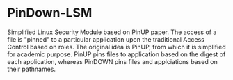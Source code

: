 # PinDown-LSM
Simplified Linux Security Module based on PinUP paper.
The access of a file is "pinned" to a particular application upon the traditional Access Control based on roles. 
The original idea is PinUP, from which it is simplified for academic purpose.
PinUP pins files to application based on the digest of each application, whereas PinDOWN pins files and applciations based on their pathnames.
